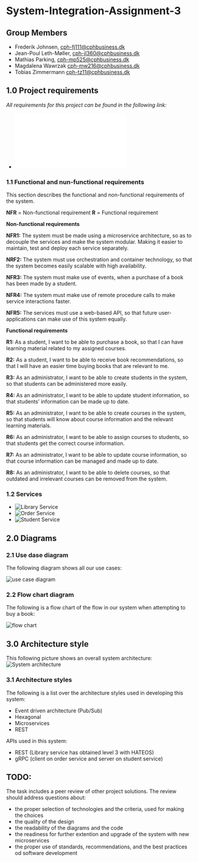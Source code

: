 # System-Integration-Assignment-3

## Group Members

- Frederik Johnsen, cph-fj111@cphbusiness.dk
- Jean-Poul Leth-Møller, cph-jl360@cphbusiness.dk
- Mathias Parking, cph-mp525@cphbusiness.dk
- Magdalena Wawrzak cph-mw216@cphbusiness.dk
- Tobias Zimmermann cph-tz11@cphbusiness.dk

## 1.0 Project requirements
*All requirements for this project can be found in the following link:*  
  
- ![Objective for this assignment](./files/A4-MP3.pdf)  

### 1.1 Functional and nun-functional requirements
This section describes the functional and non-functional requirements of the system.  
  
**NFR** = Non-functional requirement
**R** = Functional requirement  
  
**Non-functional requirements**   
  
**NFR1:** The system must be made using a microservice architecture, so as to decouple the
services and make the system modular. Making it easier to maintain, test and deploy each
service separately.  
  
**NRF2:** The system must use orchestration and container technology, so that the system
becomes easily scalable with high availability.  
  
**NFR3:** The system must make use of events, when a purchase of a book has been made by
a student.  
  
**NFR4:** The system must make use of remote procedure calls to make service interactions
faster.  
  
**NFR5:** The services must use a web-based API, so that future user-applications can make
use of this system equally.  
  
**Functional requirements**  

**R1:** As a student, I want to be able to purchase a book, so that I can have learning material
related to my assigned courses.  
  
**R2:** As a student, I want to be able to receive book recommendations, so that I will have an
easier time buying books that are relevant to me.  
  
**R3:** As an administrator, I want to be able to create students in the system, so that students
can be administered more easily.  
  
**R4:** As an administrator, I want to be able to update student information, so that students’
information can be made up to date.  
  
**R5:** As an administrator, I want to be able to create courses in the system, so that students
will know about course information and the relevant learning materials.  
  
**R6:** As an administrator, I want to be able to assign courses to students, so that students get
the correct course information.  
  
**R7:** As an administrator, I want to be able to update course information, so that course
information can be managed and made up to date.  
  
**R8:** As an administrator, I want to be able to delete courses, so that outdated and irrelevant
courses can be removed from the system.    
    
### 1.2 Services

- ![Library Service](https://github.com/team-rocket-we-are-blasting-of-again/library-resources-service)  
- ![Order Service](https://github.com/team-rocket-we-are-blasting-of-again/library-resources-service)
- ![Student Service](https://github.com/team-rocket-we-are-blasting-of-again/sys-3-student-service)

## 2.0 Diagrams  
  
### 2.1 Use dase diagram  
The following diagram shows all our use cases:  
   
![use case diagram](./images/use-case-diagram.png)  

### 2.2 Flow chart diagram
The following is a flow chart of the flow in our system when attempting to buy a book:  

![flow chart](./images/flow-chart.png) 
  
## 3.0 Architecture style  
This following picture shows an overall system architecture:  
![System architecture](./images/Architecture-style.PNG)     
    
### 3.1 Architecture styles  
The following is a list over the architecture styles used in developing this system:  
- Event driven architecture (Pub/Sub)      
- Hexagonal   
- Microservices    
- REST   
    
APIs used in this system:  
- REST (Library service has obtained level 3 with HATEOS)    
- gRPC (client on order service and server on student service)    


## TODO:  
The task includes a peer review of other project solutions. The review should address 
questions about:
- the proper selection of technologies and the criteria, used for making the choices
- the quality of the design
- the readability of the diagrams and the code
- the readiness for further extention and upgrade of the system with new 
microservices
- the proper use of standards, recommendations, and the best practices od software 
development